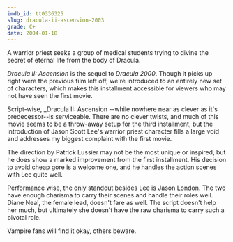 ```yaml
---
imdb_id: tt0336325
slug: dracula-ii-ascension-2003
grade: C+
date: 2004-01-18
---
```


A warrior priest seeks a group of medical students trying to divine the secret of eternal life from the body of Dracula.

_Dracula II: Ascension_ is the sequel to <span data-imdb-id="tt0219653">_Dracula 2000_</span>. Though it picks up right were the previous film left off, we're introduced to an entirely new set of characters, which makes this installment accessible for viewers who may not have seen the first movie.

Script-wise, \_Dracula II: Ascension --while nowhere near as clever as it's predecessor--is serviceable. There are no clever twists, and much of this movie seems to be a throw-away setup for the third installment, but the introduction of Jason Scott Lee's warrior priest character fills a large void and addresses my biggest complaint with the first movie.

The direction by Patrick Lussier may not be the most unique or inspired, but he does show a marked improvement from the first installment. His decision to avoid cheap gore is a welcome one, and he handles the action scenes with Lee quite well.

Performance wise, the only standout besides Lee is Jason London. The two have enough charisma to carry their scenes and handle their roles well. Diane Neal, the female lead, doesn't fare as well. The script doesn't help her much, but ultimately she doesn't have the raw charisma to carry such a pivotal role.

Vampire fans will find it okay, others beware.

